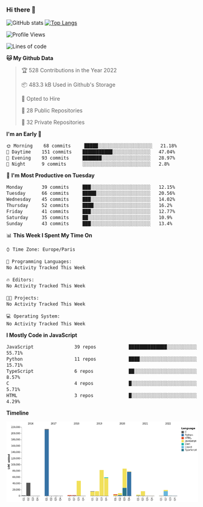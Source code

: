 ### Hi there 👋


![GitHub stats](https://github-readme-stats.vercel.app/api?username=eastkap&theme=dark&show_icons=true&count_private=true)
[![Top Langs](https://github-readme-stats.vercel.app/api/top-langs/?username=eastkap&layout=compact)](https://github.com/anuraghazra/github-readme-stats)



<!--START_SECTION:waka-->
![Profile Views](http://img.shields.io/badge/Profile%20Views-0-blue)

![Lines of code](https://img.shields.io/badge/From%20Hello%20World%20I%27ve%20Written-700974%20lines%20of%20code-blue)

**🐱 My Github Data** 

> 🏆 528 Contributions in the Year 2022
 > 
> 📦 483.3 kB Used in Github's Storage 
 > 
> 💼 Opted to Hire
 > 
> 📜 28 Public Repositories 
 > 
> 🔑 32 Private Repositories  
 > 
**I'm an Early 🐤** 

```text
🌞 Morning    68 commits     █████░░░░░░░░░░░░░░░░░░░░   21.18% 
🌆 Daytime    151 commits    ███████████░░░░░░░░░░░░░░   47.04% 
🌃 Evening    93 commits     ███████░░░░░░░░░░░░░░░░░░   28.97% 
🌙 Night      9 commits      ░░░░░░░░░░░░░░░░░░░░░░░░░   2.8%

```
📅 **I'm Most Productive on Tuesday** 

```text
Monday       39 commits     ███░░░░░░░░░░░░░░░░░░░░░░   12.15% 
Tuesday      66 commits     █████░░░░░░░░░░░░░░░░░░░░   20.56% 
Wednesday    45 commits     ███░░░░░░░░░░░░░░░░░░░░░░   14.02% 
Thursday     52 commits     ████░░░░░░░░░░░░░░░░░░░░░   16.2% 
Friday       41 commits     ███░░░░░░░░░░░░░░░░░░░░░░   12.77% 
Saturday     35 commits     ██░░░░░░░░░░░░░░░░░░░░░░░   10.9% 
Sunday       43 commits     ███░░░░░░░░░░░░░░░░░░░░░░   13.4%

```


📊 **This Week I Spent My Time On** 

```text
⌚︎ Time Zone: Europe/Paris

💬 Programming Languages: 
No Activity Tracked This Week

🔥 Editors: 
No Activity Tracked This Week

🐱‍💻 Projects: 
No Activity Tracked This Week

💻 Operating System: 
No Activity Tracked This Week

```

**I Mostly Code in JavaScript** 

```text
JavaScript               39 repos            ██████████████░░░░░░░░░░░   55.71% 
Python                   11 repos            ████░░░░░░░░░░░░░░░░░░░░░   15.71% 
TypeScript               6 repos             ██░░░░░░░░░░░░░░░░░░░░░░░   8.57% 
C                        4 repos             █░░░░░░░░░░░░░░░░░░░░░░░░   5.71% 
HTML                     3 repos             █░░░░░░░░░░░░░░░░░░░░░░░░   4.29%

```


**Timeline**

![Chart not found](https://raw.githubusercontent.com/Eastkap/Eastkap/main/charts/bar_graph.png) 


<!--END_SECTION:waka-->

<!--
**Eastkap/eastkap** is a ✨ _special_ ✨ repository because its `README.md` (this file) appears on your GitHub profile.

Here are some ideas to get you started:

- 🔭 I’m currently working on ...
- 🌱 I’m currently learning ...
- 👯 I’m looking to collaborate on ...
- 🤔 I’m looking for help with ...
- 💬 Ask me about ...
- 📫 How to reach me: ...
- 😄 Pronouns: ...
- ⚡ Fun fact: ...
-->
